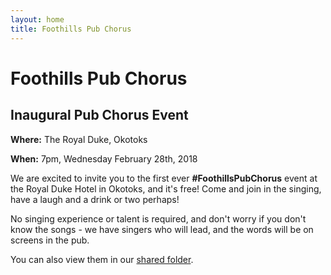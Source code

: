```yaml
---
layout: home
title: Foothills Pub Chorus
---
```


# Foothills Pub Chorus

## Inaugural Pub Chorus Event

**Where:** The Royal Duke, Okotoks

**When:** 7pm, Wednesday February 28th, 2018

We are excited to invite you to the first ever **#FoothillsPubChorus** event at the Royal Duke Hotel in Okotoks, and it's free! Come and join in the singing, have a laugh and a drink or two perhaps!

No singing experience or talent is required, and don't worry if you don't know the songs - we have singers who will lead, and the words will be on screens in the pub.

You can also view them in our [shared folder](https://drive.google.com/drive/folders/1WI-AoAYRjA-9-h6aE6HQipBJj18rkeom).
